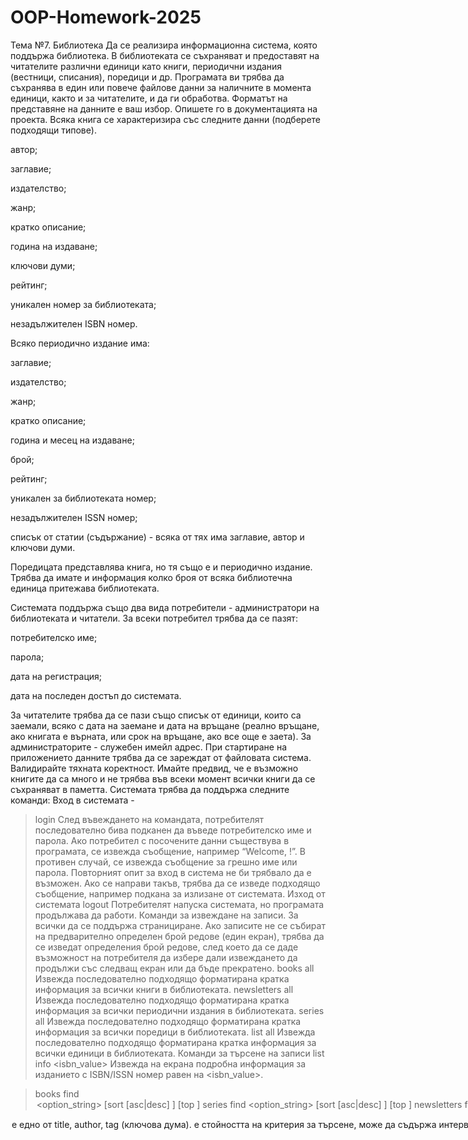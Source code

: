 # OOP-Homework-2025
Тема №7. Библиотека
Да се реализира информационна система, която поддържа библиотека. В библиотеката се съхраняват и предоставят на читателите различни единици като книги, периодични издания (вестници, списания), поредици и др. Програмата ви трябва да съхранява в един или повече файлове данни за наличните в момента единици, както и за читателите, и да ги обработва. Форматът на представяне на данните е ваш избор. Опишете го в документацията на проекта.
Всяка книга се характеризира със следните данни (подберете подходящи типове).

автор; 

заглавие;

издателство;

жанр;

кратко описание;

година на издаване;

ключови думи;

рейтинг;

уникален номер за библиотеката;

незадължителен ISBN номер.

Всяко периодично издание има:

заглавие;

издателство;

жанр;

кратко описание;

година и месец на издаване;

брой;

рейтинг;

уникален за библиотеката номер;

незадължителен ISSN номер;

списък от статии (съдържание) - всяка от тях има заглавие, автор и ключови думи.

Поредицата представлява книга, но тя също е и периодично издание.
Трябва да имате и информация колко броя от всяка библиотечна единица притежава библиотеката.

Системата поддържа също два вида потребители - администратори на библиотеката и читатели. За всеки потребител трябва да се пазят:

потребителско име;

парола;

дата на регистрация;

дата на последен достъп до системата.

За читателите трябва да се пази също списък от единици, които са заемали, всяко с дата на заемане и дата на връщане (реално връщане, ако книгата е върната, или срок на връщане, ако все още е заета).
За администраторите - служебен имейл адрес. 
При стартиране на приложението данните трябва да се зареждат от файловата система. Валидирайте тяхната коректност. Имайте предвид, че е възможно книгите да са много и не трябва във всеки момент всички книги да се съхраняват в паметта.
Системата трябва да поддържа следните команди:
Вход в системата - 
> login
След въвеждането на командата, потребителят последователно бива подканен да въведе  потребителско име и парола. Ако потребител с посочените данни съществува в програмата, се извежда съобщение, например “Welcome, <username>!”. В противен случай, се извежда съобщение за грешно име или парола. Повторният опит за вход в система не би трябвало да е възможен. Ако се направи такъв, трябва да се изведе подходящо съобщение, например подкана за излизане от системата.
Изход от системата
> logout
Потребителят напуска системата, но програмата продължава да работи.
Команди за извеждане на записи. За всички да се поддържа странициране. Ако записите не се събират на предварително определен брой редове (един екран), трябва да се изведат определения брой редове, след което да се даде възможност на потребителя да избере дали извеждането да продължи със следващ екран или да бъде прекратено. 
> books all
Извежда последователно подходящо форматирана кратка информация за всички книги в библиотеката. 
> newsletters all
Извежда последователно подходящо форматирана кратка информация за всички периодични издания в библиотеката. 
> series all
Извежда последователно подходящо форматирана кратка информация за всички поредици в библиотеката.
> list all
Извежда последователно подходящо форматирана кратка информация за всички единици в библиотеката.
Команди за търсене на записи
> list info <isbn_value>
Извежда на екрана подробна информация за изданието с ISBN/ISSN номер равен на <isbn_value>.

> books find <option> <option_string> [sort <key> [asc|desc] ] [top <val>]
> series find <option> <option_string> [sort <key> [asc|desc] ] [top <val>]
> newsletters find <option> <option_string> [sort <key> [asc|desc] ] [top <val>]
> list find <option> <option_string> [sort <key> [asc|desc] ] [top <val>]


<option> е едно от title, author, tag (ключова дума).
<option_string> е стойността на критерия за търсене, може да съдържа интервали. 
За периодичните издания да се проверяват авторите на всяка статия. 
Ако е зададена опцията sort, то резултатът трябва да се изведе подреден по полето <key>. Опцията asc или desc определя дали да се подредят в нарастващ или намаляващ ред. Ако не е зададена, подредбата е в нарастващ ред. 
Ако е зададена опция top, резултатът да съдържа само първите <val> на брой елемента. Ако не е зададена, се връщат всички елементи. Има смисъл само при подаване на sort.
Пример:
books find title Introduction to programming
books find author Stephen King
books find tag superhero sort year asc top 50
Търсене на потребители
> user find <option> <option_string>
Изготвя списък на потребителите по даден критерий, зададен от <option> и <option_string>. <option> е едно от name, ID, state. При опция name се извеждат данни за потребителя с посоченото име. При задаване на ID се търсят всички потребители, които са заели изданието със съответния идентификатор. state очаква следващият параметър да е едно от overdue, reader или inactive. overdue търси всички потребители, които имат книги, които не са върнати в срок. reader търси всички потребители, които са заемали повече от 5 книги в последния месец. inactive търси потребителите, които не са заемали книга повече от 3 месеца.
Команди за промяна на записи
> books add
> series add
> newsletters add
При добавяне се влиза в интерактивен режим за въвеждане на коректни данни за книга. Във всеки момент потребителят трябва да може да прекрати операцията без да добави запис.
> list remove id
При премахване на единица от библиотеката, която е дадена на читатели, тя да се премахне от техните записи.
> list change id
Променят се записите за даденото издание в диалогов режим, подобно на add.

Добавяне на потребител
> user add <user> <password> [admin]
Добавя нов потребител с потребителско име <user> и парола <password>. Ако е зададена опцията admin, новият потребител е администратор.
Премахване на потребител
> user remove
Изтрива потребителя с потребителско име <user> от системата. Ако той има заети книги да се иска специално потвърждение от потребителя и ако то е получено книгите да се премахнат от библиотеката. Да не се допуска премахване на всички администратори. Ако се премахне текущият потребител, той трябва да бъде изхвърлен от системата (logout).
Промяна на паролата
> user change [<name>]
Позволява промяна на паролата на потребител. Ако е зададено име на потребителя, се променя паролата на този потребител. В този форма командата изисква изпълняващият я да е администратор. Ако не е зададено име, се променя паролата на текущия потребител. 
Заемане на книга
> take <ID>
Заема книга/издание с определен вътрешен идентификатор. Съответната книга се маркира като заета и се вписва в записа на читателя. Позволява се, когато има поне една незаета бройка от книгата.
Връщане на книга
> return <ID>
Връща вече заета книга/издание с определен вътрешен идентификатор. Книгата вече се отбелязва като свободна. Позволява се, само ако текущият потребител е заел тази книга.

Ако при първоначално стартиране на програмата няма налични данни за книги или потребители, системата трябва да работи коректно. В такъв случай, уведомете потребителя и можете да считате, че има регистриран по подразбиране само един потребител, с администраторски акаунт със следните данни:
потребителско име: admin
парола:   i<3c++
